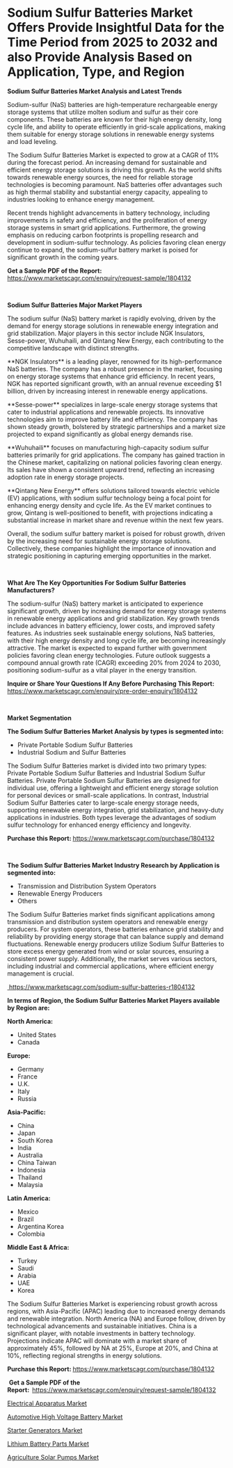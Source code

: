 <p><h1>Sodium Sulfur Batteries Market Offers Provide Insightful Data for the Time Period from 2025 to 2032 and also Provide Analysis Based on Application, Type, and Region</h1></p><p><strong>Sodium Sulfur Batteries Market Analysis and Latest Trends</strong></p>
<p><p>Sodium-sulfur (NaS) batteries are high-temperature rechargeable energy storage systems that utilize molten sodium and sulfur as their core components. These batteries are known for their high energy density, long cycle life, and ability to operate efficiently in grid-scale applications, making them suitable for energy storage solutions in renewable energy systems and load leveling.</p><p>The Sodium Sulfur Batteries Market is expected to grow at a CAGR of 11% during the forecast period. An increasing demand for sustainable and efficient energy storage solutions is driving this growth. As the world shifts towards renewable energy sources, the need for reliable storage technologies is becoming paramount. NaS batteries offer advantages such as high thermal stability and substantial energy capacity, appealing to industries looking to enhance energy management.</p><p>Recent trends highlight advancements in battery technology, including improvements in safety and efficiency, and the proliferation of energy storage systems in smart grid applications. Furthermore, the growing emphasis on reducing carbon footprints is propelling research and development in sodium-sulfur technology. As policies favoring clean energy continue to expand, the sodium-sulfur battery market is poised for significant growth in the coming years.</p></p>
<p><strong>Get a Sample PDF of the Report:&nbsp;</strong> <a href="https://www.marketscagr.com/enquiry/request-sample/1804132?utm_campaign=1869&utm_medium=2&utm_source=Github&utm_content=ia&utm_term=07042025&utm_id=sodium-sulfur-batteries">https://www.marketscagr.com/enquiry/request-sample/1804132</a></p>
<p>&nbsp;</p>
<p><strong>Sodium Sulfur Batteries Major Market Players</strong></p>
<p><p>The sodium sulfur (NaS) battery market is rapidly evolving, driven by the demand for energy storage solutions in renewable energy integration and grid stabilization. Major players in this sector include NGK Insulators, Sesse-power, Wuhuhaili, and Qintang New Energy, each contributing to the competitive landscape with distinct strengths.</p><p>**NGK Insulators** is a leading player, renowned for its high-performance NaS batteries. The company has a robust presence in the market, focusing on energy storage systems that enhance grid efficiency. In recent years, NGK has reported significant growth, with an annual revenue exceeding $1 billion, driven by increasing interest in renewable energy applications.</p><p>**Sesse-power** specializes in large-scale energy storage systems that cater to industrial applications and renewable projects. Its innovative technologies aim to improve battery life and efficiency. The company has shown steady growth, bolstered by strategic partnerships and a market size projected to expand significantly as global energy demands rise.</p><p>**Wuhuhaili** focuses on manufacturing high-capacity sodium sulfur batteries primarily for grid applications. The company has gained traction in the Chinese market, capitalizing on national policies favoring clean energy. Its sales have shown a consistent upward trend, reflecting an increasing adoption rate in energy storage projects.</p><p>**Qintang New Energy** offers solutions tailored towards electric vehicle (EV) applications, with sodium sulfur technology being a focal point for enhancing energy density and cycle life. As the EV market continues to grow, Qintang is well-positioned to benefit, with projections indicating a substantial increase in market share and revenue within the next few years.</p><p>Overall, the sodium sulfur battery market is poised for robust growth, driven by the increasing need for sustainable energy storage solutions. Collectively, these companies highlight the importance of innovation and strategic positioning in capturing emerging opportunities in the market.</p></p>
<p>&nbsp;</p>
<p><strong>What Are The Key Opportunities For Sodium Sulfur Batteries Manufacturers?</strong></p>
<p><p>The sodium-sulfur (NaS) battery market is anticipated to experience significant growth, driven by increasing demand for energy storage systems in renewable energy applications and grid stabilization. Key growth trends include advances in battery efficiency, lower costs, and improved safety features. As industries seek sustainable energy solutions, NaS batteries, with their high energy density and long cycle life, are becoming increasingly attractive. The market is expected to expand further with government policies favoring clean energy technologies. Future outlook suggests a compound annual growth rate (CAGR) exceeding 20% from 2024 to 2030, positioning sodium-sulfur as a vital player in the energy transition.</p></p>
<p><strong>Inquire or Share Your Questions If Any Before Purchasing This Report:</strong> <a href="https://www.marketscagr.com/enquiry/pre-order-enquiry/1804132?utm_campaign=1869&utm_medium=2&utm_source=Github&utm_content=ia&utm_term=07042025&utm_id=sodium-sulfur-batteries">https://www.marketscagr.com/enquiry/pre-order-enquiry/1804132</a></p>
<p>&nbsp;</p>
<p><strong>Market Segmentation</strong></p>
<p><strong>The Sodium Sulfur Batteries Market Analysis by types is segmented into:</strong></p>
<p><ul><li>Private Portable Sodium Sulfur Batteries</li><li>Industrial Sodium and Sulfur Batteries</li></ul></p>
<p><p>The Sodium Sulfur Batteries market is divided into two primary types: Private Portable Sodium Sulfur Batteries and Industrial Sodium Sulfur Batteries. Private Portable Sodium Sulfur Batteries are designed for individual use, offering a lightweight and efficient energy storage solution for personal devices or small-scale applications. In contrast, Industrial Sodium Sulfur Batteries cater to large-scale energy storage needs, supporting renewable energy integration, grid stabilization, and heavy-duty applications in industries. Both types leverage the advantages of sodium sulfur technology for enhanced energy efficiency and longevity.</p></p>
<p><strong>Purchase this Report:&nbsp;</strong><a href="https://www.marketscagr.com/purchase/1804132?utm_campaign=1869&utm_medium=2&utm_source=Github&utm_content=ia&utm_term=07042025&utm_id=sodium-sulfur-batteries">https://www.marketscagr.com/purchase/1804132</a></p>
<p>&nbsp;</p>
<p><strong>The Sodium Sulfur Batteries Market Industry Research by Application is segmented into:</strong></p>
<p><ul><li>Transmission and Distribution System Operators</li><li>Renewable Energy Producers</li><li>Others</li></ul></p>
<p><p>The Sodium Sulfur Batteries market finds significant applications among transmission and distribution system operators and renewable energy producers. For system operators, these batteries enhance grid stability and reliability by providing energy storage that can balance supply and demand fluctuations. Renewable energy producers utilize Sodium Sulfur Batteries to store excess energy generated from wind or solar sources, ensuring a consistent power supply. Additionally, the market serves various sectors, including industrial and commercial applications, where efficient energy management is crucial.</p></p>
<p><a href="https://www.marketscagr.com/sodium-sulfur-batteries-r1804132?utm_campaign=1869&utm_medium=2&utm_source=Github&utm_content=ia&utm_term=07042025&utm_id=sodium-sulfur-batteries">&nbsp;https://www.marketscagr.com/sodium-sulfur-batteries-r1804132</a></p>
<p><strong>In terms of Region, the Sodium Sulfur Batteries Market Players available by Region are:</strong></p>
<p>
    <p> <strong> North America: </strong>
        <ul>
            <li>United States</li>
            <li>Canada</li>
        </ul>
        </p> 
    <p> <strong> Europe: </strong>
        <ul>
            <li>Germany</li>
            <li>France</li>
            <li>U.K.</li>
            <li>Italy</li>
            <li>Russia</li>
        </ul>
        </p> 
    <p> <strong> Asia-Pacific: </strong>
        <ul>
            <li>China</li>
            <li>Japan</li>
            <li>South Korea</li>
            <li>India</li>
            <li>Australia</li>
            <li>China Taiwan</li>
            <li>Indonesia</li>
            <li>Thailand</li>
            <li>Malaysia</li>
        </ul>
        </p> 
    <p> <strong> Latin America: </strong>
        <ul>
            <li>Mexico</li>
            <li>Brazil</li>
            <li>Argentina Korea</li>
            <li>Colombia</li>
        </ul>
        </p> 
    <p> <strong> Middle East & Africa: </strong>
        <ul>
            <li>Turkey</li>
            <li>Saudi</li>
            <li>Arabia</li>
            <li>UAE</li>
            <li>Korea</li>
        </ul>
    </p>
    </p>
<p><p>The Sodium Sulfur Batteries Market is experiencing robust growth across regions, with Asia-Pacific (APAC) leading due to increased energy demands and renewable integration. North America (NA) and Europe follow, driven by technological advancements and sustainable initiatives. China is a significant player, with notable investments in battery technology. Projections indicate APAC will dominate with a market share of approximately 45%, followed by NA at 25%, Europe at 20%, and China at 10%, reflecting regional strengths in energy solutions.</p></p>
<p><strong>Purchase this Report: </strong><a href="https://www.marketscagr.com/purchase/1804132?utm_campaign=1869&utm_medium=2&utm_source=Github&utm_content=ia&utm_term=07042025&utm_id=sodium-sulfur-batteries">https://www.marketscagr.com/purchase/1804132</a></p>
<p>&nbsp;<strong>Get a Sample PDF of the Report:&nbsp;&nbsp;</strong><a href="https://www.marketscagr.com/enquiry/request-sample/1804132?utm_campaign=1869&utm_medium=2&utm_source=Github&utm_content=ia&utm_term=07042025&utm_id=sodium-sulfur-batteries">https://www.marketscagr.com/enquiry/request-sample/1804132</a></p>
<p><strong></strong></p>
<p><p><a href="https://github.com/naanaafranxu/Market-Research-Report-List-1/blob/main/electrical-apparatus-market.md?utm_campaign=1869&utm_medium=2&utm_source=Github&utm_content=ia&utm_term=07042025&utm_id=sodium-sulfur-batteries">Electrical Apparatus Market</a></p><p><a href="https://github.com/nyanikumchu/Market-Research-Report-List-1/blob/main/automotive-high-voltage-battery-market.md?utm_campaign=1869&utm_medium=2&utm_source=Github&utm_content=ia&utm_term=07042025&utm_id=sodium-sulfur-batteries">Automotive High Voltage Battery Market</a></p><p><a href="https://github.com/aarenlazosw3/Market-Research-Report-List-1/blob/main/starter-generators-market.md?utm_campaign=1869&utm_medium=2&utm_source=Github&utm_content=ia&utm_term=07042025&utm_id=sodium-sulfur-batteries">Starter Generators Market</a></p><p><a href="https://github.com/goliareanoyh/Market-Research-Report-List-1/blob/main/lithium-battery-parts-market.md?utm_campaign=1869&utm_medium=2&utm_source=Github&utm_content=ia&utm_term=07042025&utm_id=sodium-sulfur-batteries">Lithium Battery Parts Market</a></p><p><a href="https://github.com/knazsdadeyvw/Market-Research-Report-List-1/blob/main/agriculture-solar-pumps-market.md?utm_campaign=1869&utm_medium=2&utm_source=Github&utm_content=ia&utm_term=07042025&utm_id=sodium-sulfur-batteries">Agriculture Solar Pumps Market</a></p></p>